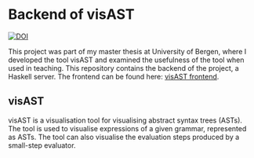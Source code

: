 # Backend of visAST
[![DOI](https://zenodo.org/badge/DOI/10.5281/zenodo.2624020.svg)](https://doi.org/10.5281/zenodo.2624020)

This project was part of my master thesis at University of Bergen, where I developed the tool visAST and examined the usefulness of the tool when used in teaching. This repository contains the backend of the project, a Haskell server. The frontend can be found here: [visAST frontend](https://github.com/aaalvik/visast-frontend).

## visAST
visAST is a visualisation tool for visualising abstract syntax trees (ASTs). The tool is used to visualise expressions of a given grammar, represented as ASTs. The tool can also visualise the evaluation steps produced by a small-step evaluator.
